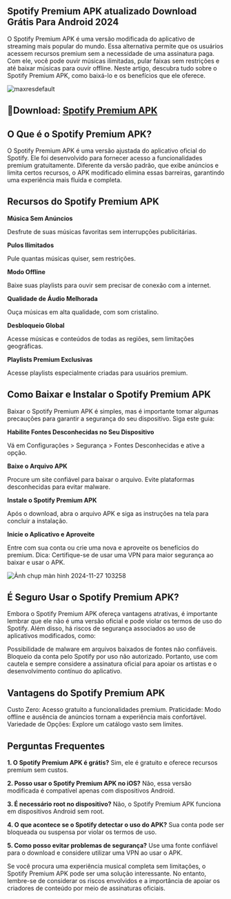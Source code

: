 ## Spotify Premium APK atualizado Download Grátis Para Android 2024
O Spotify Premium APK é uma versão modificada do aplicativo de streaming mais popular do mundo. Essa alternativa permite que os usuários acessem recursos premium sem a necessidade de uma assinatura paga. Com ele, você pode ouvir músicas ilimitadas, pular faixas sem restrições e até baixar músicas para ouvir offline. Neste artigo, descubra tudo sobre o Spotify Premium APK, como baixá-lo e os benefícios que ele oferece.

![maxresdefault](https://github.com/user-attachments/assets/d77cd284-a7ea-4051-a2d3-c7d29e16794c)

## 🌈Download: [Spotify Premium APK](https://modilimitado.io/pt/spotify-apk)

## O Que é o Spotify Premium APK?
O Spotify Premium APK é uma versão ajustada do aplicativo oficial do Spotify. Ele foi desenvolvido para fornecer acesso a funcionalidades premium gratuitamente. Diferente da versão padrão, que exibe anúncios e limita certos recursos, o APK modificado elimina essas barreiras, garantindo uma experiência mais fluida e completa.

## Recursos do Spotify Premium APK

**Música Sem Anúncios**

Desfrute de suas músicas favoritas sem interrupções publicitárias.

**Pulos Ilimitados**

Pule quantas músicas quiser, sem restrições.

**Modo Offline**

Baixe suas playlists para ouvir sem precisar de conexão com a internet.

**Qualidade de Áudio Melhorada**

Ouça músicas em alta qualidade, com som cristalino.

**Desbloqueio Global**

Acesse músicas e conteúdos de todas as regiões, sem limitações geográficas.

**Playlists Premium Exclusivas**

Acesse playlists especialmente criadas para usuários premium.

## Como Baixar e Instalar o Spotify Premium APK
Baixar o Spotify Premium APK é simples, mas é importante tomar algumas precauções para garantir a segurança do seu dispositivo. Siga este guia:

**Habilite Fontes Desconhecidas no Seu Dispositivo**

Vá em Configurações > Segurança > Fontes Desconhecidas e ative a opção.

**Baixe o Arquivo APK**

Procure um site confiável para baixar o arquivo. Evite plataformas desconhecidas para evitar malware.

**Instale o Spotify Premium APK**

Após o download, abra o arquivo APK e siga as instruções na tela para concluir a instalação.

**Inicie o Aplicativo e Aproveite**

Entre com sua conta ou crie uma nova e aproveite os benefícios do premium.
Dica: Certifique-se de usar uma VPN para maior segurança ao baixar e usar o APK.

![Ảnh chụp màn hình 2024-11-27 103258](https://github.com/user-attachments/assets/b4654d6d-f738-49b0-8403-37ef8199ff77)

## É Seguro Usar o Spotify Premium APK?
Embora o Spotify Premium APK ofereça vantagens atrativas, é importante lembrar que ele não é uma versão oficial e pode violar os termos de uso do Spotify. Além disso, há riscos de segurança associados ao uso de aplicativos modificados, como:

Possibilidade de malware em arquivos baixados de fontes não confiáveis.
Bloqueio da conta pelo Spotify por uso não autorizado.
Portanto, use com cautela e sempre considere a assinatura oficial para apoiar os artistas e o desenvolvimento contínuo do aplicativo.

## Vantagens do Spotify Premium APK
Custo Zero: Acesso gratuito a funcionalidades premium.
Praticidade: Modo offline e ausência de anúncios tornam a experiência mais confortável.
Variedade de Opções: Explore um catálogo vasto sem limites.

## Perguntas Frequentes

**1. O Spotify Premium APK é grátis?**
Sim, ele é gratuito e oferece recursos premium sem custos.

**2. Posso usar o Spotify Premium APK no iOS?**
Não, essa versão modificada é compatível apenas com dispositivos Android.

**3. É necessário root no dispositivo?**
Não, o Spotify Premium APK funciona em dispositivos Android sem root.

**4. O que acontece se o Spotify detectar o uso do APK?**
Sua conta pode ser bloqueada ou suspensa por violar os termos de uso.

**5. Como posso evitar problemas de segurança?**
Use uma fonte confiável para o download e considere utilizar uma VPN ao usar o APK.

Se você procura uma experiência musical completa sem limitações, o Spotify Premium APK pode ser uma solução interessante. No entanto, lembre-se de considerar os riscos envolvidos e a importância de apoiar os criadores de conteúdo por meio de assinaturas oficiais.
